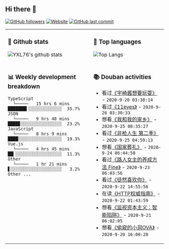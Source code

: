 ## Hi there 👋

[![GitHub followers](https://img.shields.io/github/followers/YXL76?style=for-the-badge&color=blue)](https://github.com/YXL76?tab=followers)
[![Website](https://img.shields.io/website?style=for-the-badge&up_message=Blog&url=https%3A%2F%2Fyxl76.net%2F&color=brightgreen)](https://yxl76.net)
[![GitHub last commit](https://img.shields.io/github/last-commit/YXL76/YXL76?label=update&style=for-the-badge&color=orange)](https://github.com/YXL76/YXL76)

<table>
<tr>
<td valign="top" width="54%">

### 🔭 Github stats

![YXL76's github stats](https://github-readme-stats.yxl76.vercel.app/api?username=YXL76&count_private=true&show_icons=true&theme=tokyonight)

</td>

<td valign="top" width="46%">

### 🌱 Top languages

![Top Langs](https://github-readme-stats.yxl76.vercel.app/api/top-langs/?username=YXL76&layout=compact&theme=tokyonight)

</td>
</tr>
<tr>
<td valign="top" width="54%">

### 📊 Weekly development breakdown

```text
TypeScript
  └─────   15 hrs 6 mins  ███████▍░░░░░░░░░░░░░  35.7%
JSON
  └─────   9 hrs 48 mins  ████▊░░░░░░░░░░░░░░░░  23.2%
JavaScript
  └─────   8 hrs 9 mins   ████░░░░░░░░░░░░░░░░░  19.3%
Vue.js
  └─────   4 hrs 45 mins  ██▎░░░░░░░░░░░░░░░░░░  11.3%
Other
  └─────   1 hr 21 mins   ▋░░░░░░░░░░░░░░░░░░░░   3.2%
Other ...
```

</td>
<td valign="top" width="46%">

### 📚 Douban activities

- 看过[《宇崎酱想要玩耍》](http://movie.douban.com/subject/34965632/) - `2020-9-26 03:38:14`
- 看过[《11eyes》](http://movie.douban.com/subject/3999767/) - `2020-9-26 03:30:33`
- 想看[《我和我的家乡》](http://movie.douban.com/subject/35051512/) - `2020-9-25 08:35:27`
- 看过[《非枪人生 第二季》](http://movie.douban.com/subject/34852772/) - `2020-9-25 04:59:13`
- 想看[《国家葬礼》](http://movie.douban.com/subject/33972993/) - `2020-9-24 06:44:58`
- 看过[《路人女主的养成方法 Fine》](http://movie.douban.com/subject/27596682/) - `2020-9-23 06:03:56`
- 看过[《徒然喜欢你》](http://movie.douban.com/subject/26974053/) - `2020-9-22 14:55:56`
- 在读[《HTTP权威指南》](https://book.douban.com/subject/10746113/) - `2020-9-22 01:43:59`
- 想看[《监视资本主义：智能陷阱》](http://movie.douban.com/subject/34960008/) - `2020-9-21 06:02:05`
- 想看[《偷窥的小洞OVA》](http://movie.douban.com/subject/19966581/) - `2020-9-20 16:00:28`

</td>
</tr>
</table>

<!--
**YXL76/YXL76** is a ✨ _special_ ✨ repository because its `README.md` (this file) appears on your GitHub profile.

Here are some ideas to get you started:

- 🔭 I’m currently working on ...
- 🌱 I’m currently learning ...
- 👯 I’m looking to collaborate on ...
- 🤔 I’m looking for help with ...
- 💬 Ask me about ...
- 📫 How to reach me: ...
- 😄 Pronouns: ...
- ⚡ Fun fact: ...
-->
